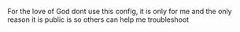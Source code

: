 For the love of God dont use this config, it is only for me and the only reason it is public is so others can help me troubleshoot
